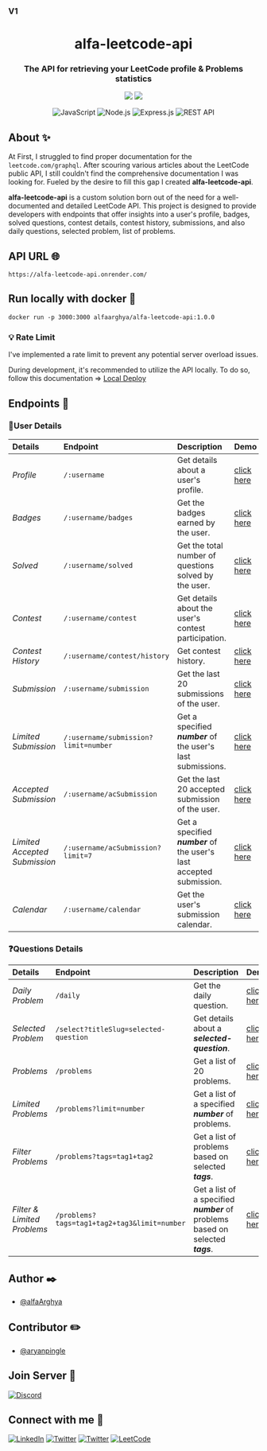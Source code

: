 ### V1

<h1 align="center">alfa-leetcode-api</h1>
<div align="center">

### The API for retrieving your LeetCode profile & Problems statistics

<img src="https://img.shields.io/badge/License-MIT-green.svg"/>
<img src="https://img.shields.io/npm/v/npm.svg?logo=nodedotjs"/>

![JavaScript](https://img.shields.io/badge/javascript-%2320232a.svg?style=for-the-badge&logo=javascript&logoColor=%23F7DF1E)
![Node.js](https://img.shields.io/badge/Node.js-%2320232a?style=for-the-badge&logo=node.js&logoColor=43853D)
![Express.js](https://img.shields.io/badge/express-%2320232a.svg?style=for-the-badge&logo=express&logoColor=%23F7DF1E)
![REST API](https://img.shields.io/badge/RestApi-%2320232a.svg?style=for-the-badge&logo=restAPI&logoColor=%23F7DF1E)

</div>

## About ✨

At First, I struggled to find proper documentation for the `leetcode.com/graphql`. After scouring various articles about the LeetCode public API, I still couldn't find the comprehensive documentation I was looking for. Fueled by the desire to fill this gap I created **alfa-leetcode-api**.

**alfa-leetcode-api** is a custom solution born out of the need for a well-documented and detailed LeetCode API. This project is designed to provide developers with endpoints that offer insights into a user's profile, badges, solved questions, contest details, contest history, submissions, and also daily questions, selected problem, list of problems.

## API URL 🌐

```
https://alfa-leetcode-api.onrender.com/
```

## Run locally with docker 🐳

```
docker run -p 3000:3000 alfaarghya/alfa-leetcode-api:1.0.0
```

### 💡 Rate Limit

I've implemented a rate limit to prevent any potential server overload issues.

During development, it's recommended to utilize the API locally. To do so, follow this documentation => <a href="CONTRIBUTING.md" target="_blank">Local Deploy</a>

## Endpoints 🚀

### 👤User Details

| Details                       | Endpoint                             | Description                                                          | Demo                                                              |
| :---------------------------- | :----------------------------------- | :------------------------------------------------------------------- | ----------------------------------------------------------------- |
| _Profile_                     | `/:username`                         | Get details about a user's profile.                                  | <a href="./public/demo/demo2.png" target="_blank">click here</a>  |
| _Badges_                      | `/:username/badges`                  | Get the badges earned by the user.                                   | <a href="./public/demo/demo3.png" target="_blank">click here</a>  |
| _Solved_                      | `/:username/solved`                  | Get the total number of questions solved by the user.                | <a href="./public/demo/demo4.png" target="_blank">click here</a>  |
| _Contest_                     | `/:username/contest`                 | Get details about the user's contest participation.                  | <a href="./public/demo/demo5.png" target="_blank">click here</a>  |
| _Contest History_             | `/:username/contest/history`         | Get contest history.                                                 | <a href="./public/demo/demo6.png" target="_blank">click here</a>  |
| _Submission_                  | `/:username/submission`              | Get the last 20 submissions of the user.                             | <a href="./public/demo/demo7.png" target="_blank">click here</a>  |
| _Limited Submission_          | `/:username/submission?limit=number` | Get a specified **_number_** of the user's last submissions.         | <a href="./public/demo/demo8.png" target="_blank">click here</a>  |
| _Accepted Submission_         | `/:username/acSubmission`            | Get the last 20 accepted submission of the user.                     | <a href="./public/demo/demo16.png" target="_blank">click here</a> |
| _Limited Accepted Submission_ | `/:username/acSubmission?limit=7`    | Get a specified **_number_** of the user's last accepted submission. | <a href="./public/demo/demo17.png" target="_blank">click here</a> |
| _Calendar_                    | `/:username/calendar`                | Get the user's submission calendar.                                  | <a href="./public/demo/demo9.png" target="_blank">click here</a>  |

### ❓Questions Details

| Details                     | Endpoint                                     | Description                                                                      | Demo                                                              |
| :-------------------------- | :------------------------------------------- | :------------------------------------------------------------------------------- | ----------------------------------------------------------------- |
| _Daily Problem_             | `/daily`                                     | Get the daily question.                                                          | <a href="./public/demo/demo10.png" target="_blank">click here</a> |
| _Selected Problem_          | `/select?titleSlug=selected-question`        | Get details about a **_selected-question_**.                                     | <a href="./public/demo/demo11.png" target="_blank">click here</a> |
| _Problems_                  | `/problems`                                  | Get a list of 20 problems.                                                       | <a href="./public/demo/demo12.png" target="_blank">click here</a> |
| _Limited Problems_          | `/problems?limit=number`                     | Get a list of a specified **_number_** of problems.                              | <a href="./public/demo/demo13.png" target="_blank">click here</a> |
| _Filter Problems_           | `/problems?tags=tag1+tag2`                   | Get a list of problems based on selected **_tags_**.                             | <a href="./public/demo/demo14.png" target="_blank">click here</a> |
| _Filter & Limited Problems_ | `/problems?tags=tag1+tag2+tag3&limit=number` | Get a list of a specified **_number_** of problems based on selected **_tags_**. | <a href="./public/demo/demo15.png" target="_blank">click here</a> |

## Author ✒️

- [@alfaArghya](https://www.github.com/alfaArghya)

## Contributor ✏️

- [@aryanpingle](https://www.github.com/aryanpingle)

## Join Server 💬

[![Discord](https://img.shields.io/badge/discord-%2320232a.svg?style=normal&logo=discord&logoColor=%230077B5)](https://discord.gg/GJ6YM4zrBt)

## Connect with me 📲

[![LinkedIn](https://img.shields.io/badge/linkedin-%2320232a.svg?style=normal&logo=linkedIn&logoColor=%230077B5)](https://linkedin.com/in/alfaarghya)
[![Twitter](https://img.shields.io/badge/twitter-%2320232a.svg?style=normal&logo=twitter&logoColor=%230077B5)](https://twitter.com/alfa_arghya)
[![Twitter](https://img.shields.io/badge/Instagram-%2320232a.svg?style=normal&logo=instagram&logoColor=white)](https://www.instagram.com/alfaarghya)
[![LeetCode](https://img.shields.io/badge/LeetCode-%2320232a.svg?style=normal&logo=LeetCode&logoColor=%FFA116)](https://leetcode.com/alfa_arghya/)
